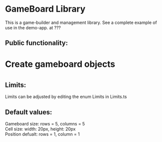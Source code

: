 # GameBoard Library
This is a game-builder and management library.
See a complete example of use in the demo-app.
at ???

## Public functionality:

# Create gameboard objects
# 

## Limits:
Limits can be adjusted by editing the enum Limits in Limits.ts

## Default values:
Gameboard size: rows = 5, columns = 5  
Cell size: width: 20px, height: 20px  
Position defualt: rows = 1, column = 1  
